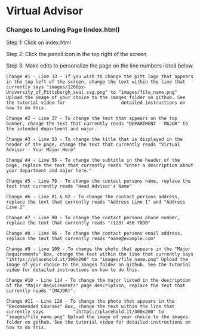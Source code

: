 # Virtual Advisor

### Changes to Landing Page (index.html)
Step 1: Click on index.html

Step 2: Click the pencil icon in the top right of the screen.

Step 3: Make edits to personalize the page on the line numbers listed below.

    Change #1 - Line 33 - If you wish to change the pitt logo that appears in the top left of the screen, change the text within the line that currently says "images/1200px-                 University_of_Pittsburgh_seal.svg.png" to "images/file_name.png" Upload the image of your choice to the images folder on github. See the tutorial video for                     detailed instructions on how to do this.
    
    Change #2 - Line 37 - To change the text that appears on the top banner, change the text that currently reads "DEPARTMENT - MAJOR" to the intended department and major.
    
    Change #3 - Line 53 - To change the title that is displayed in the header of the page, change the text that currently reads "Virtual Advisor - Your Major Here"
    
    Change #4 - Line 56 - To change the subtitle in the header of the page, replace the text that currently reads "Enter a description about your department and major here."
    
    Change #5 - Line 78 - To change the contact persons name, replace the text that currently reads "Head Advisor's Name"
    
    Change #6 - Line 81 & 82 - To change the contact persons address, replace the text that currently reads "Address Line 1" and "Address Line 2"
    
    Change #7 - Line 90 - To change the contact persons phone number, replace the text that currently reads "(123) 456 7890"
    
    Change #8 - Line 96 - To change the contact persons email address, replace the text that currently reads "name@example.com"
    
    Change #9 - Line 109 - To change the photo that appears in the "Major Requirements" Box, change the text within the line that currently says "ihttps://placehold.it/300x200" to "images/file_name.png" Upload the image of your choice to the images folder on github. See the tutorial video for detailed instructions on how to do this.
    
    Change #10 - Line 114 - To change the major listed in the description of the "Major Requirements" page description, replace the text that currently reads "(MAJOR)".
    
    Change #11 - Line 126 - To change the photo that appears in the "Recommended Courses" Box, change the text within the line that currently says           "ihttps://placehold.it/300x200" to "images/file_name.png" Upload the image of your choice to the images folder on github. See the tutorial video for detailed instructions on how to do this.
